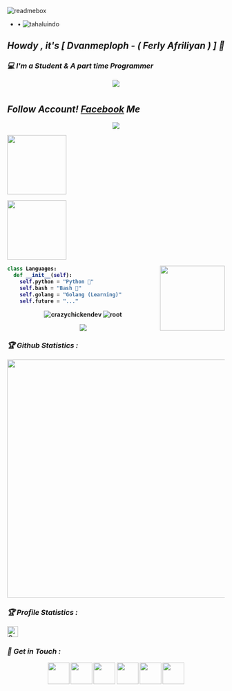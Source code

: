 ![readmebox](https://github.com/ferlyafriliyan/ferlyafriliyan/assets/122451961/75d33bba-075f-4a36-94de-726861b09797)

* • ![tahaluindo](https://komarev.com/ghpvc/?username=ferlyafriliyan&blueviolet&style=flat-square)

### <h2><b><i>Howdy , it's [ Dvanmeploph - ( Ferly Afriliyan ) ] 👋</i></b></h2>
### <b><i>💻 I'm a Student & A part time Programmer</i></b>

<p align="center">
<a href="https://github.com/ferlyafriliyan/"><img src="https://img.shields.io/badge/-Github-FFA116?style=for-the-badge&logo=Github&logoColor=black"/> </a>
</p>

<h1 align="center">
  <h2><b><i>Follow Account!<b> <a href="https://www.facebook.com/freya.xyz" target="blank">Facebook</a> Me</i></b></h2>
</h1>

<p align="center">      
  <img src="https://komarev.com/ghpvc/?username=ferlyafriliyan&label=Profil Views&style=flat-square&color=blue"     />    

<a href="https://www.facebook.com/freya.xyz"><img height="137px" src="https://github-readme-stats.vercel.app/api?username=ferlyafriliyan&hide_title=true&hide_border=true&show_icons=true&include_all_commits=true&count_private=true&line_height=21&text_color=000&icon_color=000&bg_color=0,ea6161,ffc64d,fffc4d,52fa5a&theme=graywhite" />

<!-- wi*quL3fcV -->
<img height="137px" src="https://github-readme-stats.vercel.app/api/top-langs/?username=ferlyafriliyan&hide=html&hide_title=true&hide_border=true&layout=compact&langs_count=6&exclude_repo=comp426,Redventures-Movie-Quotes&text_color=000&icon_color=fff&bg_color=0,52fa5a,4dfcff,c64dff&theme=graywhite" /></a>

</p>
<!-- Languages -->
<a href="#"><img align="right" height=150 src="https://github-readme-stats.vercel.app/api/top-langs/?username=ferlyafriliyn &layout=compact&theme=react&hide=html,css&hide_border=true&card_width=380&hide_title=true&langs_count=6"></a>

```python
class Languages:
  def __init__(self):
    self.python = "Python 🐍"
    self.bash = "Bash 🔩"
    self.golang = "Golang (Learning)"
    self.future = "..."
```
    
<!--START_SECTION:waka-->
<p align="center" height='130px'> <img src="https://github-readme-stats.vercel.app/api?username=ferlyafriliyan&show_icons=true&hide_title=true&include_all_commits=true&line_height=21&bg_color=0,64FFDA,64FFDA,A9EFDE,F2FFFC&count_public=true&theme=graywhite" alt="crazychickendev"/> <img src="https://github-readme-stats.vercel.app/api/top-langs/?username=ferlyafriliyan&layout=compact&show_icons=true&bg_color=0,EFFDF9,CBFFF3,64FFDA&theme=graywhite&hide_title=true" alt="root"/> </p>
<p align="center">
    <img src="https://github-readme-streak-stats.herokuapp.com/?user=tahaluindo">
</p>
  
      
<h3><b><i>🏆 Github Statistics :</i></b></h3>
<a href="https://github.com/ferlyafriliyan"><img width=550 src="https://github-profile-trophy.vercel.app/?username=ferlyafriliyan&theme=dracula&no-frame=true&title=Followers,Stars,Commit,Repository,Issues"/></a>

<h3><b><i>🏆 Profile Statistics :</i></b></h3>
<a href="https://github.com/ferlyafriliyan"><img height="25" title="Counter" src="https://komarev.com/ghpvc/?username=ferlyafriliyan&blueviolet&style=flat-square"></a>


<h3><b><i>📡 Get in Touch :</i></b></h3>
<p align="center">
  <a href="https://www.github.com/ferlyafriliyan"><img width="50" height="50" src="https://camo.githubusercontent.com/b079fe922f00c4b86f1b724fbc2e8141c468794ce8adbc9b7456e5e1ad09c622/68747470733a2f2f6564656e742e6769746875622e696f2f537570657254696e7949636f6e732f696d616765732f7376672f6769746875622e737667"></a>
  <a href="https://www.youtube.com/@ferlyafriliyan404"><img width="50" height="50" src="https://camo.githubusercontent.com/d54e97f5edde790381f7e62b217410df33e066a0dc8f692f2fc6b25fc1768b0c/68747470733a2f2f6564656e742e6769746875622e696f2f537570657254696e7949636f6e732f696d616765732f7376672f796f75747562652e737667"></a>
  <a href="https://www.facebook.com/freya.xyz"><img width="50" height="50" src="https://camo.githubusercontent.com/8f245234577766478eaf3ee72b0615e99bb9ef3eaa56e1c37f75692811181d5c/68747470733a2f2f6564656e742e6769746875622e696f2f537570657254696e7949636f6e732f696d616765732f7376672f66616365626f6f6b2e737667"></a>
  <a href="https://www.messenger.com/freya.xyz"><img width="50" height="50" src="https://camo.githubusercontent.com/0b9b5efe8bd5edcdaec78496cf9ddaf6d98cd2b2574e23d5deca0b5e7eae583a/68747470733a2f2f6564656e742e6769746875622e696f2f537570657254696e7949636f6e732f696d616765732f7376672f6d657373656e6765722e737667"></a>
  <a href="https://www.instagram.com/afriliyanferlly_shishigami"><img width="50" height="50" src="https://camo.githubusercontent.com/c9dacf0f25a1489fdbc6c0d2b41cda58b77fa210a13a886d6f99e027adfbd358/68747470733a2f2f6564656e742e6769746875622e696f2f537570657254696e7949636f6e732f696d616765732f7376672f696e7374616772616d2e737667"></a>
  <a href="https://api.whatsapp.com/send/?phone=6285759229322&text=Hallo+Bang!"><img width="50" height="50" src="https://camo.githubusercontent.com/945d32cdd8d51fe844ca8b2976914ae8786586607aee1cba24d7318e24b30411/68747470733a2f2f6564656e742e6769746875622e696f2f537570657254696e7949636f6e732f696d616765732f7376672f77686174736170702e737667"></a>
</p>
